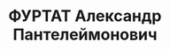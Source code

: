 ---
title: ФУРТАТ Александр Пантелеймонович
description: "Род. в 1896, г. Никольск-Уссурийский (Ворошилов), украинец, обр.: среднее,\
  \ б/п. Проживал: Уфа. Начальник жилищного строительства Уфимского моторостроительного\
  \ завода. \n  Арестован 19.06.1937. Приговор: ВК ВС СССР, 03.11.1937 – ВМН. Расстрелян\
  \ 03.11.1937, г.Москва, захоронен в \"Коммунарке\". \n  Реабилитирован ВК ВС СССР\
  \ 03.11.1956"
---
